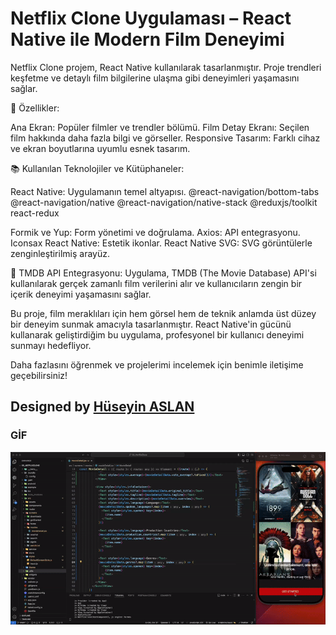 # Netflix Clone Uygulaması – React Native ile Modern Film Deneyimi 

Netflix Clone projem, React Native kullanılarak tasarlanmıştır. Proje trendleri keşfetme ve detaylı film bilgilerine ulaşma gibi deneyimleri yaşamasını sağlar.

📌 Özellikler:

Ana Ekran: Popüler filmler ve trendler bölümü.
Film Detay Ekranı: Seçilen film hakkında daha fazla bilgi ve görseller.
Responsive Tasarım: Farklı cihaz ve ekran boyutlarına uyumlu esnek tasarım.

📚 Kullanılan Teknolojiler ve Kütüphaneler:

React Native: Uygulamanın temel altyapısı.
@react-navigation/bottom-tabs
@react-navigation/native
@react-navigation/native-stack
@reduxjs/toolkit
react-redux

Formik ve Yup: Form yönetimi ve doğrulama.
Axios: API entegrasyonu.
Iconsax React Native: Estetik ikonlar.
React Native SVG: SVG görüntülerle zenginleştirilmiş arayüz.

🌟 TMDB API Entegrasyonu:
Uygulama, TMDB (The Movie Database) API'si kullanılarak gerçek zamanlı film verilerini alır ve kullanıcıların zengin bir içerik deneyimi yaşamasını sağlar.

Bu proje, film meraklıları için hem görsel hem de teknik anlamda üst düzey bir deneyim sunmak amacıyla tasarlanmıştır. React Native'in gücünü kullanarak geliştirdiğim bu uygulama, profesyonel bir kullanıcı deneyimi sunmayı hedefliyor.

Daha fazlasını öğrenmek ve projelerimi incelemek için benimle iletişime geçebilirsiniz! 


##  Designed by <a href="https://www.linkedin.com/in/h%C3%BCseyin-aslan-128519203/" target="_blank">Hüseyin ASLAN</a> 

### GİF

![](./src//assets/record/55_Netflix.gif)
